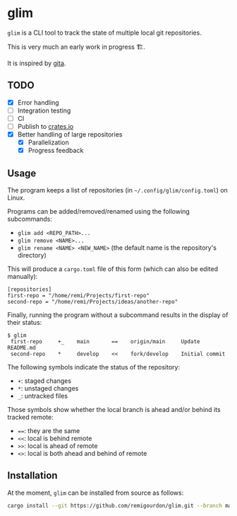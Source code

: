 # glim

`glim` is a CLI tool to track the state of multiple local git repositories.

This is very much an early work in progress 🏗️.

It is inspired by [gita](https://github.com/nosarthur/gita.git).

## TODO

+ [x] Error handling
+ [ ] Integration testing
+ [ ] CI
+ [ ] Publish to [crates.io](https://crates.io/)
+ [x] Better handling of large repositories
    + [x] Parallelization
    + [x] Progress feedback

## Usage

The program keeps a list of repositories (in `~/.config/glim/config.toml`) on Linux.

Programs can be added/removed/renamed using the following subcommands:

+ `glim add <REPO_PATH>...`
+ `glim remove <NAME>...`
+ `glim rename <NAME> <NEW_NAME>` (the default name is the repository's directory)

This will produce a `cargo.toml` file of this form (which can also be edited manually):

```text
[repositories]
first-repo = "/home/remi/Projects/first-repo"
second-repo = "/home/remi/Projects/ideas/another-repo"
```

Finally, running the program without a subcommand results in the display of their status:

```text
$ glim
 first-repo     +_    main       ==    origin/main     Update README.md
 second-repo    *     develop    <<    fork/develop    Initial commit
```

The following symbols indicate the status of the repository:

+ `+`: staged changes
+ `*`: unstaged changes
+ `_`: untracked files

Those symbols show whether the local branch is ahead and/or behind its tracked remote:

+ `==`: they are the same
+ `<<`: local is behind remote
+ `>>`: local is ahead of remote
+ `<>`: local is both ahead and behind of remote

## Installation

At the moment, `glim` can be installed from source as follows:

```sh
cargo install --git https://github.com/remigourdon/glim.git --branch main
```
